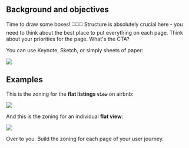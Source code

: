 ## Background and objectives

Time to draw some boxes! ◻️◻️◻️
Structure is absolutely crucial here - you need to think about the best place to put everything on each page. Think about your priorities for the page. What's the CTA?

You can use Keynote, Sketch, or simply sheets of paper:

![](https://raw.githubusercontent.com/lewagon/fullstack-images/master/product-design/zoning-tools.png)

## Examples

This is the zoning for the **flat listings `view`** on airbnb:

![](https://raw.githubusercontent.com/lewagon/fullstack-images/master/product-design/index-zoning.png)

And this is the zoning for an individual **flat view**:

![](https://raw.githubusercontent.com/lewagon/fullstack-images/master/product-design/show-zoning.png)

Over to you. Build the zoning for each page of your user journey.
